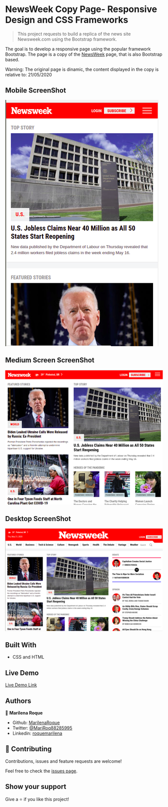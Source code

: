 # NewsWeek Copy Page- Responsive Design and CSS Frameworks

> This project requests to build a replica of the news site Newsweek.com using the Bootstrap framework.

The goal is to develop a responsive page using the popular framework Bootstrap. The page is a copy of the [NewsWeek](https://www.newsweek.com/) page, that is also Bootstrap based.

Warning: The original page is dinamic, the content displayed in the copy is relative to: 21/05/2020

## Mobile ScreenShot

![screenshot](./assets/images/mobile-preview.png)

## Medium Screen ScreenShot

![screenshot](./assets/images/ipad-preview.png)

## Desktop ScreenShot

![screenshot](./assets/images/desktop-preview.png)

## Built With

- CSS and HTML

## Live Demo

[Live Demo Link](url(https://raw.githack.com/MarilenaRoque/newsWeek-bootstrap/develop/index.html))


## Authors

👤 **Marilena Roque**

- Github: [MarilenaRoque](https://github.com/MarilenaRoque)
- Twitter: [@MariRoq88285995](https://twitter.com/MariRoq88285995)
- Linkedin: [roquemarilena](https://www.linkedin.com/in/roquemarilena/)


## 🤝 Contributing

Contributions, issues and feature requests are welcome!

Feel free to check the [issues page](issues/).

## Show your support

Give a ⭐️ if you like this project!



